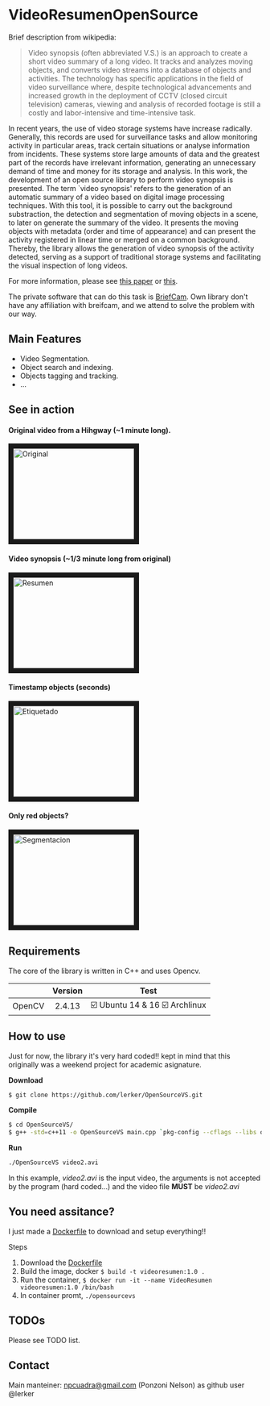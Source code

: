 VideoResumenOpenSource
======================

Brief description from wikipedia:

> Video synopsis (often abbreviated V.S.) is an approach to create a short video summary of a long video. It tracks and analyzes moving objects, and converts video streams into a database of objects and activities. The technology has specific applications in the field of video surveillance where, despite technological advancements and increased growth in the deployment of CCTV (closed circuit television) cameras, viewing and analysis of recorded footage is still a costly and labor-intensive and time-intensive task.


In recent years, the use of video storage systems have increase radically. Generally, this records are used for surveillance tasks and allow monitoring activity in particular areas, track certain situations or analyse information from incidents. These systems store large amounts of data and the greatest part of the records have irrelevant information, generating an unnecessary demand of time and money for its storage and analysis. In this work, the development of an open source library to perform video synopsis is presented. The term `video synopsis' refers to the generation of an automatic summary of a video based on digital image processing techniques. With this tool, it is possible to carry out the background substraction, the detection and segmentation of moving objects in a scene, to later on generate the summary of the video. It presents the moving objects with metadata (order and time of appearance) and can present the activity registered in linear time or merged on a common background. Thereby, the library allows the generation of video synopsis of the activity detected, serving as a support of traditional storage systems and facilitating the visual inspection of long videos.

For more information, please see [this paper](http://ieeexplore.ieee.org/document/7497179/) or [this](https://github.com/lerker/OpenSourceVS/blob/master/docs/videoSinopsis_RPIC.pdf).

The private software that can do this task is [BriefCam](http://briefcam.com/). Own library don't have any affiliation with breifcam, and we attend to solve the problem with our way.

Main Features
-------------
+ Video Segmentation.
+ Object search and indexing.
+ Objects tagging and tracking.
+ ...

See in action
-------------

#### Original video from a Hihgway (~1 minute long).

<a href="http://www.youtube.com/watch?feature=player_embedded&v=zlaF0tBaOdM
" target="_blank"><img src="http://img.youtube.com/vi/zlaF0tBaOdM/0.jpg" 
alt="Original" width="240" height="180" border="10" /></a>

#### Video synopsis (~1/3 minute long from original)

<a href="http://www.youtube.com/watch?feature=player_embedded&v=Ljl-CqRivlA
" target="_blank"><img src="http://img.youtube.com/vi/Ljl-CqRivlA/0.jpg" 
alt="Resumen" width="240" height="180" border="10" /></a>

#### Timestamp objects (seconds)

<a href="http://www.youtube.com/watch?feature=player_embedded&v=8vWycieuw8A
" target="_blank"><img src="http://img.youtube.com/vi/8vWycieuw8A/0.jpg" 
alt="Etiquetado" width="240" height="180" border="10" /></a>

#### Only red objects? 

<a href="http://www.youtube.com/watch?feature=player_embedded&v=1uWT4XMtCWY
" target="_blank"><img src="http://img.youtube.com/vi/1uWT4XMtCWY/0.jpg" 
alt="Segmentacion" width="240" height="180" border="10" /></a>

Requirements
------------

The core of the library is written in C++ and uses Opencv.


| 		        | Version       | Test  |
| :------------ |:-------------:| :----: |
| OpenCV	    | 2.4.13		| :ballot_box_with_check: Ubuntu 14 & 16  :ballot_box_with_check: Archlinux |


How to use
----------

Just for now, the library it's very hard coded!! kept in mind that this originally was a weekend project for academic asignature.

**Download**
```bash
$ git clone https://github.com/lerker/OpenSourceVS.git
```

**Compile**
```bash
$ cd OpenSourceVS/
$ g++ -std=c++11 -o OpenSourceVS main.cpp `pkg-config --cflags --libs opencv`
```

**Run**
```bash
./OpenSourceVS video2.avi
```

In this example, *video2.avi* is the input video, the arguments is not accepted by the program (hard coded...) and the video file **MUST** be _video2.avi_


You need assitance?
-------------------

I just made a [Dockerfile](https://docs.docker.com/engine/reference/builder/) to download and setup everything!!

Steps

1. Download the [Dockerfile](https://github.com/lerker/OpenSourceVS/blob/master/Dockerfile/Dockerfile)
2. Build the image, docker `$ build -t videoresumen:1.0 .`
3. Run the container, `$ docker run -it --name VideoResumen videoresumen:1.0 /bin/bash`
4. In container promt, `./opensourcevs`


TODOs
-----

Please see TODO list.

Contact
-------
Main manteiner: npcuadra@gmail.com (Ponzoni Nelson) as github user @lerker





